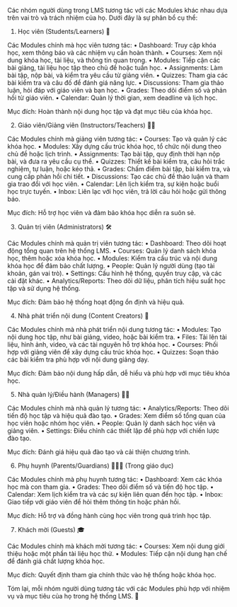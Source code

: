 Các nhóm người dùng trong LMS tương tác với các Modules khác nhau dựa trên vai trò và trách nhiệm của họ. Dưới đây là sự phân bổ cụ thể:

1. Học viên (Students/Learners) 📘

Các Modules chính mà học viên tương tác:
	•	Dashboard: Truy cập khóa học, xem thông báo và các nhiệm vụ cần hoàn thành.
	•	Courses: Xem nội dung khóa học, tài liệu, và thông tin quan trọng.
	•	Modules: Tiếp cận các bài giảng, tài liệu học tập theo chủ đề hoặc tuần học.
	•	Assignments: Làm bài tập, nộp bài, và kiểm tra yêu cầu từ giảng viên.
	•	Quizzes: Tham gia các bài kiểm tra và câu đố để đánh giá năng lực.
	•	Discussions: Tham gia thảo luận, hỏi đáp với giáo viên và bạn học.
	•	Grades: Theo dõi điểm số và phản hồi từ giáo viên.
	•	Calendar: Quản lý thời gian, xem deadline và lịch học.

Mục đích: Hoàn thành nội dung học tập và đạt mục tiêu của khóa học.

2. Giáo viên/Giảng viên (Instructors/Teachers) 👩‍🏫

Các Modules chính mà giảng viên tương tác:
	•	Courses: Tạo và quản lý các khóa học.
	•	Modules: Xây dựng cấu trúc khóa học, tổ chức nội dung theo chủ đề hoặc lịch trình.
	•	Assignments: Tạo bài tập, quy định thời hạn nộp bài, và đưa ra yêu cầu cụ thể.
	•	Quizzes: Thiết kế bài kiểm tra, câu hỏi trắc nghiệm, tự luận, hoặc kéo thả.
	•	Grades: Chấm điểm bài tập, bài kiểm tra, và cung cấp phản hồi chi tiết.
	•	Discussions: Tạo các chủ đề thảo luận và tham gia trao đổi với học viên.
	•	Calendar: Lên lịch kiểm tra, sự kiện hoặc buổi học trực tuyến.
	•	Inbox: Liên lạc với học viên, trả lời câu hỏi hoặc gửi thông báo.

Mục đích: Hỗ trợ học viên và đảm bảo khóa học diễn ra suôn sẻ.

3. Quản trị viên (Administrators) 🛠️

Các Modules chính mà quản trị viên tương tác:
	•	Dashboard: Theo dõi hoạt động tổng quan trên hệ thống LMS.
	•	Courses: Quản lý danh sách khóa học, thêm hoặc xóa khóa học.
	•	Modules: Kiểm tra cấu trúc và nội dung khóa học để đảm bảo chất lượng.
	•	People: Quản lý người dùng (tạo tài khoản, gán vai trò).
	•	Settings: Cấu hình hệ thống, quyền truy cập, và các cài đặt khác.
	•	Analytics/Reports: Theo dõi dữ liệu, phân tích hiệu suất học tập và sử dụng hệ thống.

Mục đích: Đảm bảo hệ thống hoạt động ổn định và hiệu quả.

4. Nhà phát triển nội dung (Content Creators) 🎨

Các Modules chính mà nhà phát triển nội dung tương tác:
	•	Modules: Tạo nội dung học tập, như bài giảng, video, hoặc bài kiểm tra.
	•	Files: Tải lên tài liệu, hình ảnh, video, và các tài nguyên hỗ trợ khóa học.
	•	Courses: Phối hợp với giảng viên để xây dựng cấu trúc khóa học.
	•	Quizzes: Soạn thảo các bài kiểm tra phù hợp với nội dung giảng dạy.

Mục đích: Đảm bảo nội dung hấp dẫn, dễ hiểu và phù hợp với mục tiêu khóa học.

5. Nhà quản lý/Điều hành (Managers) 👨‍💼

Các Modules chính mà nhà quản lý tương tác:
	•	Analytics/Reports: Theo dõi tiến độ học tập và hiệu quả đào tạo.
	•	Grades: Xem điểm số tổng quan của học viên hoặc nhóm học viên.
	•	People: Quản lý danh sách học viên và giảng viên.
	•	Settings: Điều chỉnh các thiết lập để phù hợp với chiến lược đào tạo.

Mục đích: Đánh giá hiệu quả đào tạo và cải thiện chương trình.

6. Phụ huynh (Parents/Guardians) 👨‍👩‍👦 (Trong giáo dục)

Các Modules chính mà phụ huynh tương tác:
	•	Dashboard: Xem các khóa học mà con tham gia.
	•	Grades: Theo dõi điểm số và tiến độ học tập.
	•	Calendar: Xem lịch kiểm tra và các sự kiện liên quan đến học tập.
	•	Inbox: Giao tiếp với giáo viên để hỏi thêm thông tin hoặc phản hồi.

Mục đích: Hỗ trợ và đồng hành cùng học viên trong quá trình học tập.

7. Khách mời (Guests) 🎓

Các Modules chính mà khách mời tương tác:
	•	Courses: Xem nội dung giới thiệu hoặc một phần tài liệu học thử.
	•	Modules: Tiếp cận nội dung hạn chế để đánh giá chất lượng khóa học.

Mục đích: Quyết định tham gia chính thức vào hệ thống hoặc khóa học.

Tóm lại, mỗi nhóm người dùng tương tác với các Modules phù hợp với nhiệm vụ và mục tiêu của họ trong hệ thống LMS. 🎯
